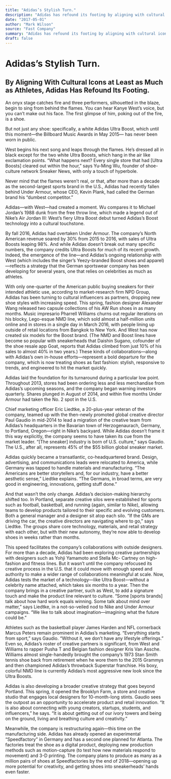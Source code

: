 ```yaml
---
title: "Adidas’s Stylish Turn."
description: "Adidas has refound its footing by aligning with cultural icons at least as much as athletes. Kanye West begins his next song and leaps through the flames. Adidas had recently fallen behind Under Armou..."
date: "2017-05-01"
author: "Mark Wilson"
source: "Fast Company"
summary: "Adidas has refound its footing by aligning with cultural icons at least as much as athletes. Kanye West begins his next song and leaps through the flames. Adidas had recently fallen behind Under Armour, whose CEO, Kevin Plank, had called the German brand his “dumbest competitor” By fall 2016, Adidas had overtaken under Armour."
draft: false
---
```


# Adidas’s Stylish Turn.

## By Aligning With Cultural Icons at Least as Much as Athletes, Adidas Has Refound Its Footing.

An onyx stage catches fire and three performers, silhouetted in the blaze, begin to sing from behind the flames. You can hear Kanye West’s voice, but you can’t make out his face. The first glimpse of him, poking out of the fire, is a shoe.

But not just any shoe: specifically, a white Adidas Ultra Boost, which until this moment—the Billboard Music Awards in May 2015— has never been worn in public.

West begins his next song and leaps through the flames. He’s dressed all in black except for the two white Ultra Boosts, which hang in the air like exclamation points. “What happens next? Every single store that had [Ultra Boosts] cleared out within the hour,” says Yu-Ming Wu, founder of shoe-culture network Sneaker News, with only a touch of hyperbole.

Never mind that the flames weren’t real, or that, after more than a decade as the second-largest sports brand in the U.S., Adidas had recently fallen behind Under Armour, whose CEO, Kevin Plank, had called the German brand his “dumbest competitor.”

Adidas—with West—had created a moment. Wu compares it to Michael Jordan’s 1988 dunk from the free throw line, which made a legend out of Nike’s Air Jordan III: West’s fiery Ultra Boost debut turned Adidas’s Boost technology into a cultural touchstone.

By fall 2016, Adidas had overtaken Under Armour. The company’s North American revenue soared by 30% from 2015 to 2016, with sales of Ultra Boosts leaping 98%. And while Adidas doesn’t break out many specific numbers, the company credits Ultra Boosts for much of its recent growth. Indeed, the emergence of the line—and Adidas’s ongoing relationship with West (which includes the singer’s Yeezy-branded Boost shoes and apparel)—reflects a strategy that the German sportswear company has been developing for several years, one that relies on celebrities as much as athletes.

With only one-quarter of the American public buying sneakers for their intended athletic use, according to market-research firm NPD Group, Adidas has been turning to cultural influencers as partners, dropping new shoe styles with increasing speed. This spring, fashion designer Alexander Wang released two capsule collections of his AW Run shoes in as many months. Music impresario Pharrell Williams churns out regular iterations on his blocky, Lego-esque NMD line, which sold almost a half-million units online and in stores in a single day in March 2016, with people lining up outside of retail locations from Bangkok to New York. And West has now created six models for the Boost brand. (The NMD and Boost lines have become so popular with sneakerheads that Daishin Sugano, cofounder of the shoe resale app Goat, reports that Adidas climbed from just 10% of his sales to almost 40% in two years.) These kinds of collaborations—along with Adidas’s own in-house efforts—represent a bold departure for the company, which is now treating shoes as fast fashion: stylish, responsive to trends, and engineered to hit the market quickly.

Adidas laid the foundation for its turnaround during a particular low point. Throughout 2013, stores had been ordering less and less merchandise from Adidas’s upcoming seasons, and the company began warning investors quarterly. Shares plunged in August of 2014, and within five months Under Armour had taken the No. 2 spot in the U.S.

Chief marketing officer Eric Liedtke, a 20-plus-year veteran of the company, teamed up with the then-newly promoted global creative director Paul Gaudio in mid-2014 to lead a migration of the creative team from Adidas’s headquarters in the Bavarian town of Herzogenaurach, Germany, to Portland, Oregon—right in Nike’s backyard. While Adidas doesn’t frame it this way explicitly, the company seems to have taken its cue from the market leader. “[The sneaker] industry is born of U.S. culture,” says Gaudio. The U.S., after all, represents 45% of the $55 billion global sneaker market.

Adidas quickly became a transatlantic, co-headquartered brand. Design, advertising, and communications leads were relocated to America, while Germany was tapped to handle materials and manufacturing. “The Americans are better storytellers and, for our industry, have a better aesthetic sense,” Liedtke explains. “The Germans, in broad terms, are very good in engineering, innovations, getting stuff done.”

And that wasn’t the only change. Adidas’s decision-making hierarchy shifted too. In Portland, separate creative silos were established for sports such as football, basketball, and running (again, similar to Nike), allowing teams to develop products tailored to their specific and evolving customers. Both a general manager and a designer sit atop each silo. “If the GMs are driving the car, the creative directors are navigating where to go,” says Liedtke. The groups share core technology, materials, and retail strategy with each other, but with their new autonomy, they’re now able to develop shoes in weeks rather than months.

This speed facilitates the company’s collaborations with outside designers. For more than a decade, Adidas had been exploring creative partnerships with designers such as Yohji Yamamoto and Stella Mc- Cartney on high-fashion and fitness lines. But it wasn’t until the company refocused its creative process in the U.S. that it could move with enough speed and authority to make a wider range of collaborations meaningful at scale. Now, Adidas tests the market of a technology—like Ultra Boost—without a celebrity name attached, which takes six months to a year. Then the company brings in a creative partner, such as West, to add a signature touch and make the product line relevant to culture. “Some [sports brands] talk about how hard work equals winning. Some talk about mind over matter,” says Liedtke, in a not-so-veiled nod to Nike and Under Armour campaigns. “We like to talk about imagination—imagining what the future could be.”

Athletes such as the basketball player James Harden and NFL cornerback Marcus Peters remain prominent in Adidas’s marketing. “Everything starts from sport,” says Gaudio. “Without it, we don’t have any lifestyle offerings.” Even so, Adidas’s roster of creative partners is significant, from West and Williams to rapper Pusha T and Belgian fashion designer Kris Van Assche. Williams almost single-handedly brought the company’s 1973 Stan Smith tennis shoe back from retirement when he wore them to the 2015 Grammys and then championed Adidas’s throwback Superstar franchise. His boxy, colorful NMD line is currently Adidas’s most aggressive new look since the Ultra Boosts.

Adidas is also developing a broader creative strategy that goes beyond Portland. This spring, it opened the Brooklyn Farm, a store and creative studio that engages local designers for 10-month-long stints. Gaudio sees the outpost as an opportunity to accelerate product and retail innovation. “It is also about connecting with young creators, startups, students, and influencers,” he says. “It is about getting out of our ivory towers and being on the ground, living and breathing culture and creativity.”

Meanwhile, the company is restructuring again—this time on the manufacturing side. Adidas has already opened an experimental “Speedfactory” in Germany and has a second one planned for Atlanta. The factories treat the shoe as a digital product, deploying new production methods such as motion-capture (to test how new materials respond to movement) and 3-D printing. The company plans to produce as many as a million pairs of shoes at Speedfactories by the end of 2018—opening up more potential for creativity, and getting shoes into sneakerheads’ hands even faster.
